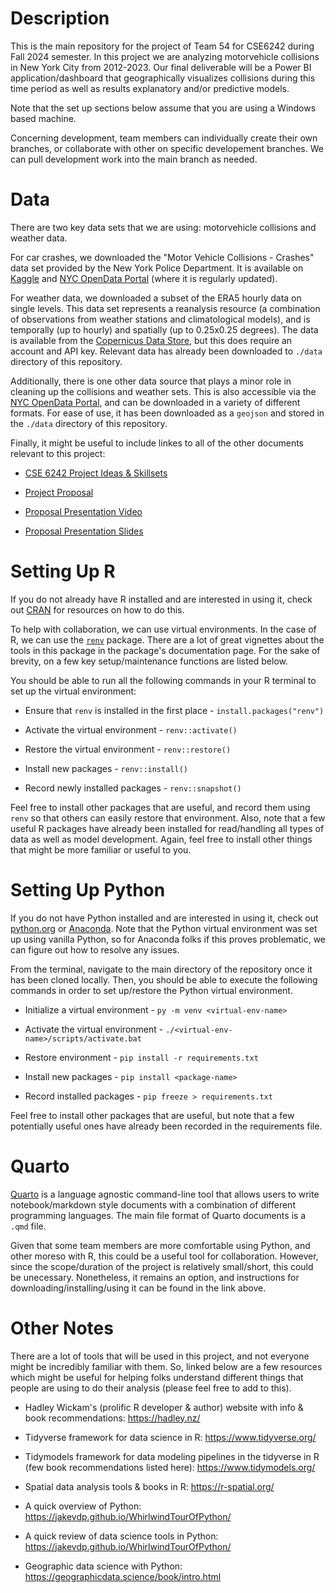 # Description
This is the main repository for the project of Team 54 for CSE6242 during Fall 2024 semester. In this project we are analyzing motorvehicle collisions in New York City from 2012-2023. Our final deliverable will be a Power BI application/dashboard that geographically visualizes collisions during this time period as well as results explanatory and/or predictive models.

Note that the set up sections below assume that you are using a Windows based machine.

Concerning development, team members can individually create their own branches, or collaborate with other on specific developement branches. We can pull development work into the main branch as needed.

# Data
There are two key data sets that we are using: motorvehicle collisions and weather data. 

For car crashes, we downloaded the "Motor Vehicle Collisions - Crashes" data set provided by the New York Police Department. It is available on [Kaggle](https://www.kaggle.com/datasets/joebeachcapital/car-crashes?select=Motor_Vehicle_Collisions_-_Crashes.csv) and [NYC OpenData Portal](https://data.cityofnewyork.us/Public-Safety/Motor-Vehicle-Collisions-Crashes/h9gi-nx95/about_data) (where it is regularly updated). 

For weather data, we downloaded a subset of the ERA5 hourly data on single levels. This data set represents a reanalysis resource (a combination of observations from weather stations and climatological models), and is temporally (up to hourly) and spatially (up to 0.25x0.25 degrees). The data is available from the [Copernicus Data Store](https://cds.climate.copernicus.eu/datasets/reanalysis-era5-single-levels?tab=overview), but this does require an account and API key. Relevant data has already been downloaded to `./data` directory of this repository.

Additionally, there is one other data source that plays a minor role in cleaning up the collisions and weather sets. This is also accessible via the [NYC OpenData Portal](https://data.cityofnewyork.us/City-Government/Borough-Boundaries/tqmj-j8zm), and can be downloaded in a variety of different formats. For ease of use, it has been downloaded as a `geojson` and stored in the `./data` directory of this repository.

Finally, it might be useful to include linkes to all of the other documents relevant to this project: 

-   [CSE 6242 Project Ideas & Skillsets](https://docs.google.com/spreadsheets/d/1GjJjha1KwdVQAL_elB2NKUw5YVsfgtvG5aHEQeLC62E/edit)

-   [Project Proposal](https://docs.google.com/document/d/1VWa4UL7gkYYmsify6GfOmWTgA2T4GathAvFTH56FLKw/edit)

-   [Proposal Presentation Video](https://www.youtube.com/watch?v=C5zhmqOO_M8)

-   [Proposal Presentation Slides](https://1drv.ms/p/s!Ag6HNmSyUJobhNoHeOv9c_7mx9-XwQ?e=O51beM)

# Setting Up R
If you do not already have R installed and are interested in using it, check out [CRAN](https://cran.r-project.org/) for resources on how to do this.

To help with collaboration, we can use virtual environments. In the case of R, we can use the [`renv`](https://rstudio.github.io/renv/) package. There are a lot of great vignettes about the tools in this package in the package's documentation page. For the sake of brevity, on a few key setup/maintenance functions are listed below. 

You should be able to run all the following commands in your R terminal to set up the virtual environment:

-   Ensure that `renv` is installed in the first place - `install.packages("renv")`

-   Activate the virtual environment - `renv::activate()`

-   Restore the virtual environment - `renv::restore()`

-   Install new packages - `renv::install()`

-   Record newly installed packages - `renv::snapshot()`

Feel free to install other packages that are useful, and record them using `renv` so that others can easily restore that environment. Also, note that a few useful R packages have already been installed for read/handling all types of data as well as model development. Again, feel free to install other things that might be more familiar or useful to you.

# Setting Up Python
If you do not have Python installed and are interested in using it, check out [python.org](https://www.python.org/) or [Anaconda](https://www.anaconda.com/download/). Note that the Python virtual environment was set up using vanilla Python, so for Anaconda folks if this proves problematic, we can figure out how to resolve any issues.

From the terminal, navigate to the main directory of the repository once it has been cloned locally. Then, you should be able to execute the following commands in order to set up/restore the Python virtual environment. 

-   Initialize a virtual environment - `py -m venv <virtual-env-name>`

-   Activate the virtual environment - `./<virtual-env-name>/scripts/activate.bat`

-   Restore environment - `pip install -r requirements.txt`

-   Install new packages - `pip install <package-name>`

-   Record installed packages - `pip freeze > requirements.txt`

Feel free to install other packages that are useful, but note that a few potentially useful ones have already been recorded in the requirements file.

# Quarto
[Quarto](https://quarto.org/) is a language agnostic command-line tool that allows users to write notebook/markdown style documents with a combination of different programming languages. The main file format of Quarto documents is a `.qmd` file. 

Given that some team members are more comfortable using Python, and other moreso with R, this could be a useful tool for collaboration. However, since the scope/duration of the project is relatively small/short, this could be unecessary. Nonetheless, it remains an option, and instructions for downloading/installing/using it can be found in the link above.

# Other Notes
There are a lot of tools that will be used in this project, and not everyone might be incredibly familiar with them. So, linked below are a few resources which might be useful for helping folks understand different things that people are using to do their analysis (please feel free to add to this).

-   Hadley Wickam's (prolific R developer & author) website with info & book recommendations: https://hadley.nz/

-   Tidyverse framework for data science in R: https://www.tidyverse.org/

-   Tidymodels framework for data modeling pipelines in the tidyverse in R (few book recommendations listed here): https://www.tidymodels.org/

-   Spatial data analysis tools & books in R: https://r-spatial.org/

-   A quick overview of Python: https://jakevdp.github.io/WhirlwindTourOfPython/

-   A quick review of data science tools in Python: https://jakevdp.github.io/WhirlwindTourOfPython/

-   Geographic data science with Python: https://geographicdata.science/book/intro.html

